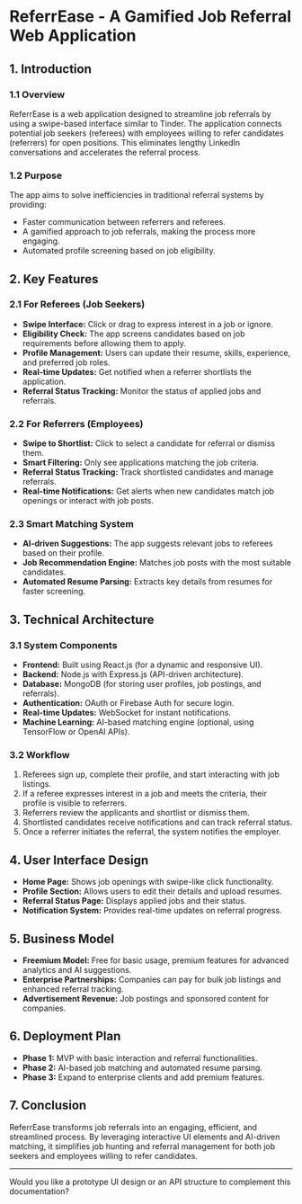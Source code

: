 # **ReferrEase - A Gamified Job Referral Web Application**

## **1. Introduction**
### **1.1 Overview**
ReferrEase is a web application designed to streamline job referrals by using a swipe-based interface similar to Tinder. The application connects potential job seekers (referees) with employees willing to refer candidates (referrers) for open positions. This eliminates lengthy LinkedIn conversations and accelerates the referral process.

### **1.2 Purpose**
The app aims to solve inefficiencies in traditional referral systems by providing:
- Faster communication between referrers and referees.
- A gamified approach to job referrals, making the process more engaging.
- Automated profile screening based on job eligibility.

## **2. Key Features**

### **2.1 For Referees (Job Seekers)**
- **Swipe Interface:** Click or drag to express interest in a job or ignore.
- **Eligibility Check:** The app screens candidates based on job requirements before allowing them to apply.
- **Profile Management:** Users can update their resume, skills, experience, and preferred job roles.
- **Real-time Updates:** Get notified when a referrer shortlists the application.
- **Referral Status Tracking:** Monitor the status of applied jobs and referrals.

### **2.2 For Referrers (Employees)**
- **Swipe to Shortlist:** Click to select a candidate for referral or dismiss them.
- **Smart Filtering:** Only see applications matching the job criteria.
- **Referral Status Tracking:** Track shortlisted candidates and manage referrals.
- **Real-time Notifications:** Get alerts when new candidates match job openings or interact with job posts.

### **2.3 Smart Matching System**
- **AI-driven Suggestions:** The app suggests relevant jobs to referees based on their profile.
- **Job Recommendation Engine:** Matches job posts with the most suitable candidates.
- **Automated Resume Parsing:** Extracts key details from resumes for faster screening.

## **3. Technical Architecture**

### **3.1 System Components**
- **Frontend:** Built using React.js (for a dynamic and responsive UI).
- **Backend:** Node.js with Express.js (API-driven architecture).
- **Database:** MongoDB (for storing user profiles, job postings, and referrals).
- **Authentication:** OAuth or Firebase Auth for secure login.
- **Real-time Updates:** WebSocket for instant notifications.
- **Machine Learning:** AI-based matching engine (optional, using TensorFlow or OpenAI APIs).

### **3.2 Workflow**
1. Referees sign up, complete their profile, and start interacting with job listings.
2. If a referee expresses interest in a job and meets the criteria, their profile is visible to referrers.
3. Referrers review the applicants and shortlist or dismiss them.
4. Shortlisted candidates receive notifications and can track referral status.
5. Once a referrer initiates the referral, the system notifies the employer.

## **4. User Interface Design**
- **Home Page:** Shows job openings with swipe-like click functionality.
- **Profile Section:** Allows users to edit their details and upload resumes.
- **Referral Status Page:** Displays applied jobs and their status.
- **Notification System:** Provides real-time updates on referral progress.

## **5. Business Model**
- **Freemium Model:** Free for basic usage, premium features for advanced analytics and AI suggestions.
- **Enterprise Partnerships:** Companies can pay for bulk job listings and enhanced referral tracking.
- **Advertisement Revenue:** Job postings and sponsored content for companies.

## **6. Deployment Plan**
- **Phase 1:** MVP with basic interaction and referral functionalities.
- **Phase 2:** AI-based job matching and automated resume parsing.
- **Phase 3:** Expand to enterprise clients and add premium features.

## **7. Conclusion**
ReferrEase transforms job referrals into an engaging, efficient, and streamlined process. By leveraging interactive UI elements and AI-driven matching, it simplifies job hunting and referral management for both job seekers and employees willing to refer candidates.

---

Would you like a prototype UI design or an API structure to complement this documentation?


